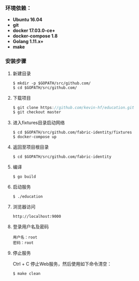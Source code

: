 ### 环境依赖：

- **Ubuntu 16.04**
- **git**
- **docker 17.03.0-ce+**
- **docker-compose 1.8**
- **Golang 1.11.x+**
- **make**

### 安装步骤

1. 新建目录

   ```shell
   $ mkdir -p $GOPATH/src/github.com/
   $ cd $GOPATH/src/github.com/
   ```

2. 下载项目

   ```go
   $ git clone https://github.com/kevin-hf/education.git
   $ git checkout master
   ```

3. 进入fixtures目录启动网络

   ```shell
   $ cd $GOPATH/src/github.com/fabric-identity/fixtures
   $ docker-compose up
   ```

4. 返回至项目根目录

   ```shell
   $ cd $GOPATH/src/github.com/fabric-identity
   ```

5. 编译

   ```shell
   $ go build
   ```

6. 启动服务

   ```shell
   $ ./education
   ```

7. 浏览器访问

   ```url
   http://localhost:9000
   ```

8. 登录用户名及密码

   ```
   用户名：root
   密码：root
   ```

9. 停止服务

   Ctrl + C 停止Web服务，然后使用如下命令清空：

   ```shell
   $ make clean
   ```

   ​

